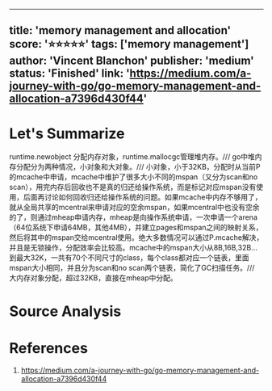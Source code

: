 
---
title: 'memory management and allocation'
score: '⭐️⭐️⭐️⭐️⭐️'
tags: ['memory management']
author: 'Vincent Blanchon'
publisher: 'medium'
status: 'Finished'
link: 'https://medium.com/a-journey-with-go/go-memory-management-and-allocation-a7396d430f44'
---

# Let's Summarize

runtime.newobject 分配内存对象，runtime.mallocgc管理堆内存。/// go中堆内存分配分为两种情况，小对象和大对象。/// 小对象，小于32KB，分配时从当前P的mcache中申请，mcache中维护了很多大小不同的mspan（又分为scan和no scan），用完内存后回收也不是真的归还给操作系统，而是标记对应mspan没有使用，后面再讨论如何回收归还给操作系统的问题。如果mcache中内存不够用了，就从全局共享的mcentral来申请对应的空余mspan，如果mcentral中也没有空余的了，则通过mheap申请内存，mheap是向操作系统申请，一次申请一个arena（64位系统下申请64MB，其他4MB），并建立pages和mspan之间的映射关系，然后将其中的mspan交给mcentral使用。绝大多数情况可以通过P.mcache解决，并且是无锁操作，分配效率会比较高。mcache中的mspan大小从8B,16B,32B…到最大32K，一共有70个不同尺寸的class，每个class都对应一个链表，里面mspan大小相同，并且分为scan和no scan两个链表，简化了GC扫描任务。/// 大内存对象分配，超过32KB，直接在mheap中分配。

# Source Analysis



# References
1. https://medium.com/a-journey-with-go/go-memory-management-and-allocation-a7396d430f44
